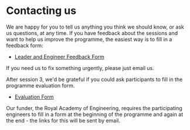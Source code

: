 # Contacting us 

We are happy for you to tell us anything you think we should know, or ask us questions, at any time.  If you have feedback about the sessions and want to help us improve the programme, the easiest way is to fill in a feedback form:

- [Leader and Engineer Feedback Form](https://docs.google.com/forms/d/e/1FAIpQLSelF7T0pEaX2-UD-kBIGJ9_AKjKSBzyn9gKfhPW7MJgZEvSzQ/viewform)

If you need us to fix something urgently, please just email us.

After session 3, we'd be grateful if you could ask participants to fill in the programme evaluation form.

- [Evaluation Form](https://docs.google.com/forms/d/e/1FAIpQLSeGzZly_GBjcgXeT5DzBLBeo0nZfshGJKYZwE87oo5QcdpHuA/viewform)

Our funder, the Royal Academy of Engineering, requires the participating engineers to fill in a form at the beginning of the programme and again at the end - the links for this will be sent by email.